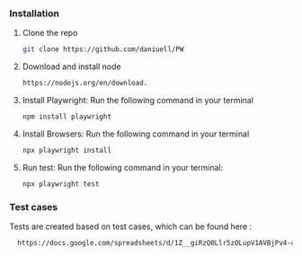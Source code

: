 ### Installation

1. Clone the repo
   ```sh
   git clone https://github.com/daniuell/PW
   ```
2. Download and install node 
   ```sh
   https://nodejs.org/en/download.
   ```
3. Install Playwright: Run the following command in your terminal
   ```sh
   npm install playwright
   ```
4. Install Browsers: Run the following command in your terminal
   ```sh
   npx playwright install
   ```
5. Run test: Run the following command in your terminal:
    ```sh
   npx playwright test
   ```
    
### Test cases
Tests are created based on test cases, which can be found here : 
 ```sh
   https://docs.google.com/spreadsheets/d/1Z__giRzQ0Llr5zOLupV1AVBjPv4-cRDWdTm1DtP5WJU/edit?usp=sharing
 ```

